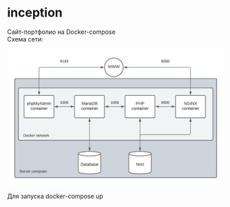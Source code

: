 # inception

Сайт-портфолио на Docker-compose<br>
Схема сети:<br>
<p align="center">
	<img src="./assets/diagram.jpeg" >
</p>

Для запуска docker-compose up